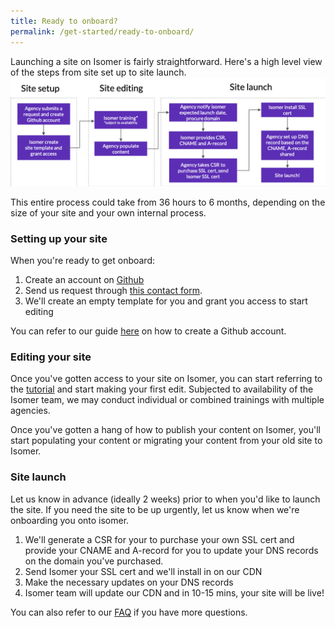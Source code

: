 ```yaml
---
title: Ready to onboard?
permalink: /get-started/ready-to-onboard/
---
```


Launching a site on Isomer is fairly straightforward. Here's a high level view of the steps from site set up to site launch.  
![launching a site on isomer process](/images/site-launch-process.png)


This entire process could take from 36 hours to 6 months, depending on the size of your site and your own internal process. 

### Setting up your site

When you're ready to get onboard:
1. Create an account on [Github](https://www.github.com) 
2. Send us request through [this contact form](https://go.gov.sg/isomer-contact/).
3. We'll create an empty template for you and grant you access to start editing

You can refer to our guide [here](https://v2.isomer.gov.sg/tutorial/firstedit/github-setup/) on how to create a Github account.

### Editing your site

Once you've gotten access to your site on Isomer, you can start referring to the [tutorial](https://v2.isomer.gov.sg/tutorial/intro/) and start making your first edit. Subjected to availability of the Isomer team, we may conduct individual or combined trainings with multiple agencies. 

Once you've gotten a hang of how to publish your content on Isomer, you'll start populating your content or migrating your content from your old site to Isomer.

### Site launch

Let us know in advance (ideally 2 weeks) prior to when you'd like to launch the site. If you need the site to be up urgently, let us know when we're onboarding you onto isomer. 

1. We'll generate a CSR for your to purchase your own SSL cert and provide your CNAME and A-record for you to update your DNS records on the domain you've purchased.
2. Send Isomer your SSL cert and we'll install in on our CDN
3. Make the necessary updates on your DNS records 
4. Isomer team will update our CDN and in 10-15 mins, your site will be live! 

You can also refer to our [FAQ](https://v2.isomer.gov.sg/faq/) if you have more questions. 





